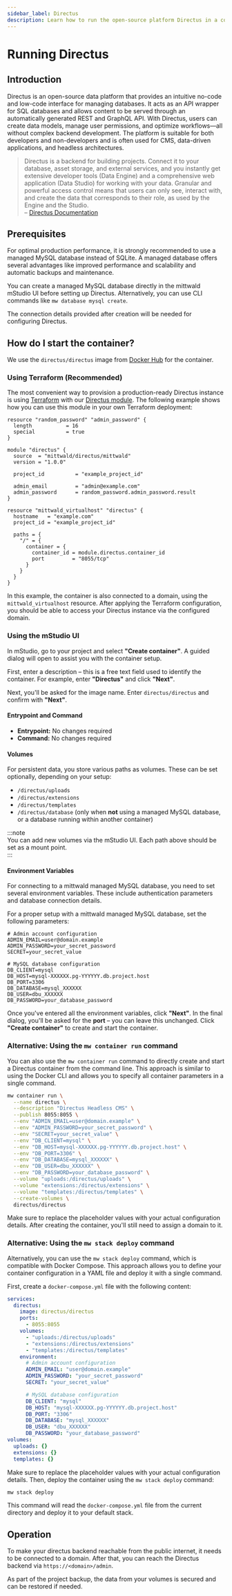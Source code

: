 ```yaml
---
sidebar_label: Directus
description: Learn how to run the open-source platform Directus in a containerized environment and connect it to a database.
---
```


# Running Directus

## Introduction

Directus is an open-source data platform that provides an intuitive no-code and low-code interface for managing databases. It acts as an API wrapper for SQL databases and allows content to be served through an automatically generated REST and GraphQL API. With Directus, users can create data models, manage user permissions, and optimize workflows—all without complex backend development. The platform is suitable for both developers and non-developers and is often used for CMS, data-driven applications, and headless architectures.

> Directus is a backend for building projects. Connect it to your database, asset storage, and external services, and you instantly get extensive developer tools (Data Engine) and a comprehensive web application (Data Studio) for working with your data. Granular and powerful access control means that users can only see, interact with, and create the data that corresponds to their role, as used by the Engine and the Studio.  
> – [Directus Documentation](https://directus.io/docs/getting-started/overview)

## Prerequisites

For optimal production performance, it is strongly recommended to use a managed MySQL database instead of SQLite. A managed database offers several advantages like improved performance and scalability and automatic backups and maintenance.

You can create a managed MySQL database directly in the mittwald mStudio UI before setting up Directus. Alternatively, you can use CLI commands like `mw database mysql create`.

The connection details provided after creation will be needed for configuring Directus.

## How do I start the container?

We use the `directus/directus` image from [Docker Hub](https://hub.docker.com/r/directus/directus) for the container.

### Using Terraform (Recommended)

The most convenient way to provision a production-ready Directus instance is using [Terraform](/docs/v2/guides/deployment/terraform) with our [Directus module](https://registry.terraform.io/modules/mittwald/directus/mittwald/latest). The following example shows how you can use this module in your own Terraform deployment:

```hcl
resource "random_password" "admin_password" {
  length           = 16
  special          = true
}

module "directus" {
  source  = "mittwald/directus/mittwald"
  version = "1.0.0"

  project_id          = "example_project_id"

  admin_email         = "admin@example.com"
  admin_password      = random_password.admin_password.result
}

resource "mittwald_virtualhost" "directus" {
  hostname   = "example.com"
  project_id = "example_project_id"

  paths = {
    "/" = {
      container = {
        container_id = module.directus.container_id
        port         = "8055/tcp"
      }
    }
  }
}
```

In this example, the container is also connected to a domain, using the `mittwald_virtualhost` resource. After applying the Terraform configuration, you should be able to access your Directus instance via the configured domain.

### Using the mStudio UI

In mStudio, go to your project and select **"Create container"**. A guided dialog will open to assist you with the container setup.

First, enter a description – this is a free text field used to identify the container. For example, enter **"Directus"** and click **"Next"**.

Next, you'll be asked for the image name. Enter `directus/directus` and confirm with **"Next"**.

#### Entrypoint and Command

- **Entrypoint:** No changes required
- **Command:** No changes required

#### Volumes

For persistent data, you store various paths as volumes. These can be set optionally, depending on your setup:

- `/directus/uploads`
- `/directus/extensions`
- `/directus/templates`
- `/directus/database` (only when **not** using a managed MySQL database, or a database running within another container)

:::note  
You can add new volumes via the mStudio UI. Each path above should be set as a mount point.  
:::

#### Environment Variables

For connecting to a mittwald managed MySQL database, you need to set several environment variables. These include authentication parameters and database connection details.

For a proper setup with a mittwald managed MySQL database, set the following parameters:

```
# Admin account configuration
ADMIN_EMAIL=user@domain.example
ADMIN_PASSWORD=your_secret_password
SECRET=your_secret_value

# MySQL database configuration
DB_CLIENT=mysql
DB_HOST=mysql-XXXXXX.pg-YYYYYY.db.project.host
DB_PORT=3306
DB_DATABASE=mysql_XXXXXX
DB_USER=dbu_XXXXXX
DB_PASSWORD=your_database_password
```

Once you've entered all the environment variables, click **"Next"**. In the final dialog, you'll be asked for the **port** – you can leave this unchanged. Click **"Create container"** to create and start the container.

### Alternative: Using the `mw container run` command

You can also use the `mw container run` command to directly create and start a Directus container from the command line. This approach is similar to using the Docker CLI and allows you to specify all container parameters in a single command.

```bash
mw container run \
  --name directus \
  --description "Directus Headless CMS" \
  --publish 8055:8055 \
  --env "ADMIN_EMAIL=user@domain.example" \
  --env "ADMIN_PASSWORD=your_secret_password" \
  --env "SECRET=your_secret_value" \
  --env "DB_CLIENT=mysql" \
  --env "DB_HOST=mysql-XXXXXX.pg-YYYYYY.db.project.host" \
  --env "DB_PORT=3306" \
  --env "DB_DATABASE=mysql_XXXXXX" \
  --env "DB_USER=dbu_XXXXXX" \
  --env "DB_PASSWORD=your_database_password" \
  --volume "uploads:/directus/uploads" \
  --volume "extensions:/directus/extensions" \
  --volume "templates:/directus/templates" \
  --create-volumes \
  directus/directus
```

Make sure to replace the placeholder values with your actual configuration details. After creating the container, you'll still need to assign a domain to it.

### Alternative: Using the `mw stack deploy` command

Alternatively, you can use the `mw stack deploy` command, which is compatible with Docker Compose. This approach allows you to define your container configuration in a YAML file and deploy it with a single command.

First, create a `docker-compose.yml` file with the following content:

```yaml
services:
  directus:
    image: directus/directus
    ports:
      - 8055:8055
    volumes:
      - "uploads:/directus/uploads"
      - "extensions:/directus/extensions"
      - "templates:/directus/templates"
    environment:
      # Admin account configuration
      ADMIN_EMAIL: "user@domain.example"
      ADMIN_PASSWORD: "your_secret_password"
      SECRET: "your_secret_value"

      # MySQL database configuration
      DB_CLIENT: "mysql"
      DB_HOST: "mysql-XXXXXX.pg-YYYYYY.db.project.host"
      DB_PORT: "3306"
      DB_DATABASE: "mysql_XXXXXX"
      DB_USER: "dbu_XXXXXX"
      DB_PASSWORD: "your_database_password"
volumes:
  uploads: {}
  extensions: {}
  templates: {}
```

Make sure to replace the placeholder values with your actual configuration details. Then, deploy the container using the `mw stack deploy` command:

```bash
mw stack deploy
```

This command will read the `docker-compose.yml` file from the current directory and deploy it to your default stack.

## Operation

To make your directus backend reachable from the public internet, it needs to be connected to a domain. After that, you can reach the Directus backend via `https://<domain>/admin`.

As part of the project backup, the data from your volumes is secured and can be restored if needed.
